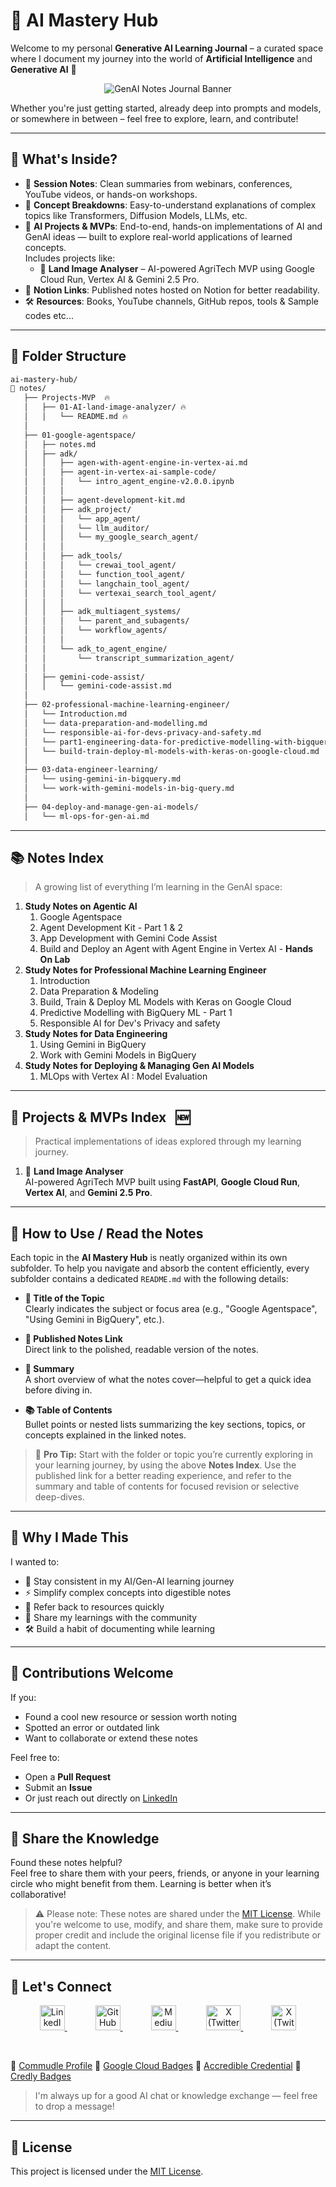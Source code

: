 # 🤖 AI Mastery Hub

Welcome to my personal **Generative AI Learning Journal** – a curated space where I document my journey into the world of **Artificial Intelligence** and **Generative AI** 🌟

<p align="center">
  <img src="assets/banner.jpg" alt="GenAI Notes Journal Banner" />
</p>

Whether you're just getting started, already deep into prompts and models, or somewhere in between – feel free to explore, learn, and contribute!

---

## 🧠 What's Inside?

- 📓 **Session Notes**: Clean summaries from webinars, conferences, YouTube videos, or hands-on workshops.
- 🧾 **Concept Breakdowns**: Easy-to-understand explanations of complex topics like Transformers, Diffusion Models, LLMs, etc.
- 🧩 **AI Projects & MVPs**: End-to-end, hands-on implementations of AI and GenAI ideas — built to explore real-world applications of learned concepts.  
  Includes projects like:  
  - 🌾 **Land Image Analyser** – AI-powered AgriTech MVP using Google Cloud Run, Vertex AI & Gemini 2.5 Pro.  
- 🔗 **Notion Links**: Published notes hosted on Notion for better readability.
- 🛠️ **Resources**: Books, YouTube channels, GitHub repos, tools & Sample codes etc...

---
## 📁 Folder Structure

```bash
ai-mastery-hub/
📁 notes/
   ├── Projects-MVP  🔥
   │   ├── 01-AI-land-image-analyzer/ 🔥
   │   │   └── README.md 🔥
   │   
   ├── 01-google-agentspace/
   │   ├── notes.md
   │   ├── adk/
   │   │   ├── agen-with-agent-engine-in-vertex-ai.md 
   │   │   ├── agent-in-vertex-ai-sample-code/
   │   │   │   └── intro_agent_engine-v2.0.0.ipynb
   │   │   │ 
   │   │   ├── agent-development-kit.md
   │   │   ├── adk_project/
   │   │   │   └── app_agent/
   │   │   │   └── llm_auditor/
   │   │   │   └── my_google_search_agent/
   │   │   │
   │   │   ├── adk_tools/
   │   │   │   └── crewai_tool_agent/
   │   │   │   └── function_tool_agent/
   │   │   │   └── langchain_tool_agent/
   │   │   │   └── vertexai_search_tool_agent/
   │   │   │
   │   │   ├── adk_multiagent_systems/
   │   │   │   └── parent_and_subagents/
   │   │   │   └── workflow_agents/
   │   │   │
   │   │   └── adk_to_agent_engine/
   │   │       └── transcript_summarization_agent/
   │   │   
   │   ├── gemini-code-assist/
   │   │   └── gemini-code-assist.md
   │   
   ├── 02-professional-machine-learning-engineer/
   │   └── Introduction.md
   │   └── data-preparation-and-modelling.md
   │   └── responsible-ai-for-devs-privacy-and-safety.md
   │   └── part1-engineering-data-for-predictive-modelling-with-bigqueryml.md
   │   └── build-train-deploy-ml-models-with-keras-on-google-cloud.md
   │      
   ├── 03-data-engineer-learning/
   │   └── using-gemini-in-bigquery.md
   │   └── work-with-gemini-models-in-big-query.md
   │
   ├── 04-deploy-and-manage-gen-ai-models/
   │   └── ml-ops-for-gen-ai.md
```

---

## 📚 Notes Index

> A growing list of everything I’m learning in the GenAI space:

1. **Study Notes on Agentic AI**
   1. Google Agentspace
   2. Agent Development Kit - Part 1 & 2
   3. App Development with Gemini Code Assist 
   4. Build and Deploy an Agent with Agent Engine in Vertex AI - **Hands On Lab**
2. **Study Notes for Professional Machine Learning Engineer**
   1. Introduction
   2. Data Preparation & Modeling
   3. Build, Train & Deploy ML Models with Keras on Google Cloud
   4. Predictive Modelling with BigQuery ML - Part 1
   5. Responsible AI for Dev's Privacy and safety
3. **Study Notes for Data Engineering**
   1. Using Gemini in BigQuery
   2. Work with Gemini Models in BigQuery
4. **Study Notes for Deploying & Managing Gen AI Models**
   1. MLOps with Vertex AI : Model Evaluation
   
---

## 🚀 Projects & MVPs Index  &nbsp; 🆕

> Practical implementations of ideas explored through my learning journey.

1. 🌾 **Land Image Analyser**  
   AI-powered AgriTech MVP built using **FastAPI**, **Google Cloud Run**, **Vertex AI**, and **Gemini 2.5 Pro**.  
   
---

## 📖 How to Use / Read the Notes

Each topic in the **AI Mastery Hub** is neatly organized within its own subfolder. To help you navigate and absorb the content efficiently, every subfolder contains a dedicated `README.md` with the following details:

- **📌 Title of the Topic**  
  Clearly indicates the subject or focus area (e.g., "Google Agentspace", "Using Gemini in BigQuery", etc.).

- **🔗 Published Notes Link**  
  Direct link to the polished, readable version of the notes.

- **📝 Summary**  
  A short overview of what the notes cover—helpful to get a quick idea before diving in.

- **📚 Table of Contents**  
  Bullet points or nested lists summarizing the key sections, topics, or concepts explained in the linked notes.

> 📂 **Pro Tip:** Start with the folder or topic you’re currently exploring in your learning journey, by using the above **Notes Index**. Use the published link for a better reading experience, and refer to the summary and table of contents for focused revision or selective deep-dives.

---

## 📌 Why I Made This

I wanted to:

- 🧠 Stay consistent in my AI/Gen-AI learning journey
- ⚡ Simplify complex concepts into digestible notes
- 🔄 Refer back to resources quickly
- 🤝 Share my learnings with the community
- 🛠️ Build a habit of documenting while learning

---

## 🙌 Contributions Welcome

If you:

- Found a cool new resource or session worth noting
- Spotted an error or outdated link
- Want to collaborate or extend these notes

Feel free to:

- Open a **Pull Request**
- Submit an **Issue**
- Or just reach out directly on [LinkedIn](https://www.linkedin.com/in/sukritichatterjee/)

---

## 🤝 Share the Knowledge

Found these notes helpful?  
Feel free to share them with your peers, friends, or anyone in your learning circle who might benefit from them. Learning is better when it’s collaborative!

> ⚠️ Please note: These notes are shared under the [MIT License](./LICENSE). While you're welcome to use, modify, and share them, make sure to provide proper credit and include the original license file if you redistribute or adapt the content.
---

## 💬 Let's Connect

<p align="center">
  <a href="https://www.linkedin.com/in/sukritichatterjee/" target="_blank" style="margin-right: 45px;">
    <img src="https://cdn.jsdelivr.net/gh/devicons/devicon/icons/linkedin/linkedin-original.svg" width="40" height="40" alt="LinkedIn"/>
  </a>
  <a href="https://github.com/SukritiC" target="_blank" style="margin-right: 45px;">
    <img src="https://cdn.jsdelivr.net/gh/devicons/devicon/icons/github/github-original.svg" width="40" height="40" alt="GitHub"/>
  </a>
   <a href="https://sukriti-speaks.medium.com/" target="_blank" style="margin-right: 45px;">
    <img src="assets/medium.png" width="40" height="40" alt="Medium"/>
  </a>
    <a href="https://www.youtube.com/@TechDev_Insights" target="_blank" style="margin-right: 45px;">
    <img src="https://upload.wikimedia.org/wikipedia/commons/4/42/YouTube_icon_%282013-2017%29.png" width="55" height="40" alt="X (Twitter)"/>
  </a>
  <a href="https://x.com/SukritiSpeak" target="_blank">
    <img src="https://upload.wikimedia.org/wikipedia/commons/9/95/Twitter_new_X_logo.png" width="40" height="40" alt="X (Twitter)"/>
  </a>
</p>

<br/>

🔗 [Commudle Profile](https://www.commudle.com/users/SukritiC)
🔗 [Google Cloud Badges](https://www.cloudskillsboost.google/public_profiles/53df2710-444d-4f31-9c37-6c87dfcf102f)
🔗 [Accredible Credential](https://www.credential.net/profile/sukritichatterjee/wallet)
🔗 [Credly Badges](https://www.credly.com/users/sukriti-chatterjee.aadce67f)


> I'm always up for a good AI chat or knowledge exchange — feel free to drop a message!

---

## 📄 License
This project is licensed under the [MIT License](LICENSE).

